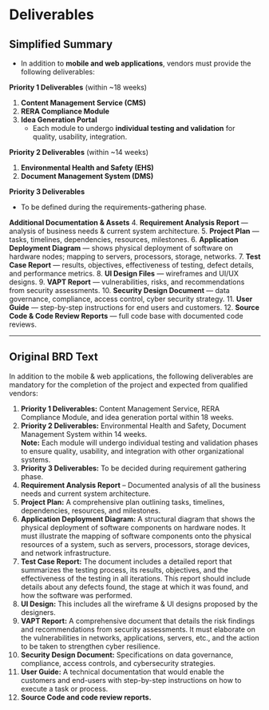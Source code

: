 # Deliverables

## Simplified Summary
- In addition to **mobile and web applications**, vendors must provide the following deliverables:

**Priority 1 Deliverables** (within ~18 weeks)
1. **Content Management Service (CMS)**
2. **RERA Compliance Module**
3. **Idea Generation Portal**
   - Each module to undergo **individual testing and validation** for quality, usability, integration.

**Priority 2 Deliverables** (within ~14 weeks)
1. **Environmental Health and Safety (EHS)**
2. **Document Management System (DMS)**

**Priority 3 Deliverables**
- To be defined during the requirements-gathering phase.

**Additional Documentation & Assets**
4. **Requirement Analysis Report** — analysis of business needs & current system architecture.
5. **Project Plan** — tasks, timelines, dependencies, resources, milestones.
6. **Application Deployment Diagram** — shows physical deployment of software on hardware nodes; mapping to servers, processors, storage, networks.
7. **Test Case Report** — results, objectives, effectiveness of testing, defect details, and performance metrics.
8. **UI Design Files** — wireframes and UI/UX designs.
9. **VAPT Report** — vulnerabilities, risks, and recommendations from security assessments.
10. **Security Design Document** — data governance, compliance, access control, cyber security strategy.
11. **User Guide** — step-by-step instructions for end users and customers.
12. **Source Code & Code Review Reports** — full code base with documented code reviews.

---

## Original BRD Text
In addition to the mobile & web applications, the following deliverables are mandatory for the completion of the project and expected from qualified vendors:

1. **Priority 1 Deliverables:** Content Management Service, RERA Compliance Module, and idea generation portal within 18 weeks.  
2. **Priority 2 Deliverables:** Environmental Health and Safety, Document Management System within 14 weeks.  
**Note:** Each module will undergo individual testing and validation phases to ensure quality, usability, and integration with other organizational systems.  
3. **Priority 3 Deliverables:** To be decided during requirement gathering phase.  
4. **Requirement Analysis Report** – Documented analysis of all the business needs and current system architecture.  
5. **Project Plan:** A comprehensive plan outlining tasks, timelines, dependencies, resources, and milestones.  
6. **Application Deployment Diagram:** A structural diagram that shows the physical deployment of software components on hardware nodes. It must illustrate the mapping of software components onto the physical resources of a system, such as servers, processors, storage devices, and network infrastructure.  
7. **Test Case Report:** The document includes a detailed report that summarizes the testing process, its results, objectives, and the effectiveness of the testing in all iterations. This report should include details about any defects found, the stage at which it was found, and how the software was performed.  
8. **UI Design:** This includes all the wireframe & UI designs proposed by the designers.  
9. **VAPT Report:** A comprehensive document that details the risk findings and recommendations from security assessments. It must elaborate on the vulnerabilities in networks, applications, servers, etc., and the action to be taken to strengthen cyber resilience.  
10. **Security Design Document:** Specifications on data governance, compliance, access controls, and cybersecurity strategies.  
11. **User Guide:** A technical documentation that would enable the customers and end-users with step-by-step instructions on how to execute a task or process.  
12. **Source Code and code review reports.**
